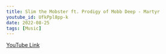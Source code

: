 ```yaml
---
title: Slim the Mobster ft. Prodigy of Mobb Deep - Martyr
youtube_id: UfkPpl8pp-k
date: 2022-08-25
tags: [Music]
---
```


[YouTube Link](https://www.youtube.com/watch?v=UfkPpl8pp-k)
